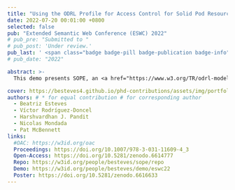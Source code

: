 ```yaml
---
title: "Using the ODRL Profile for Access Control for Solid Pod Resource Governance"
date: 2022-07-20 00:01:00 +0800
selected: false
pub: "Extended Semantic Web Conference (ESWC) 2022"
# pub_pre: "Submitted to "
# pub_post: 'Under review.'
pub_last: ' <span class="badge badge-pill badge-publication badge-info">Demo</span>'
# pub_date: "2022"

abstract: >-
  This demo presents SOPE, an <a href="https://www.w3.org/TR/odrl-model/" target="_blank">ODRL</a> editor for defining fine-grained, <a href="http://data.europa.eu/eli/reg/2016/679/oj" target="_blank">GDPR</a>-aligned access control policies on <a href="https://solidproject.org/" target="_blank">Solid</a> Pods using the <a href="https://w3id.org/oac" target="_blank">OAC</a> profile, along with a second demonstrator simulating data requests.

cover: https://besteves4.github.io/phd-contributions/assets/img/portfolio/sope-snap.png
authors: # * for equal contribution # for corresponding author
  - Beatriz Esteves
  - Víctor Rodríguez-Doncel
  - Harshvardhan J. Pandit
  - Nicolas Mondada
  - Pat McBennett 
links:
  #OAC: https://w3id.org/oac
  Proceedings: https://doi.org/10.1007/978-3-031-11609-4_3
  Open-Access: https://doi.org/10.5281/zenodo.6614777
  Repo: https://w3id.org/people/besteves/sope/repo
  Demo: https://w3id.org/people/besteves/demo/eswc22
  Poster: https://doi.org/10.5281/zenodo.6616633
---
```

